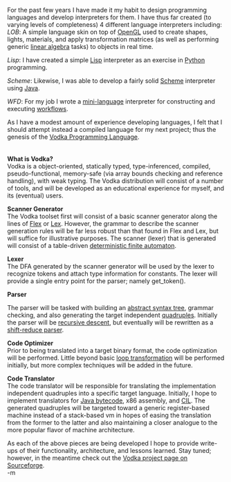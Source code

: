 <p>For the past few years I have made it my habit to design programming languages and develop interpreters for them.  I have thus far created (to varying levels of completeness) 4 different language interpreters including:<br>
<i>LOB</i>: A simple language skin on top of <a target="_blank" href="http://en.wikipedia.org/wiki/Opengl">OpenGL</a> used to create shapes, lights, materials, and apply transformation matrices (as well as performing generic <a target="_blank" href="http://en.wikipedia.org/wiki/Linear_algebra">linear algebra</a> tasks) to objects in real time.</p>

<p><i>Lisp</i>: I have created a simple <a target="_blank" href="http://en.wikipedia.org/wiki/Lisp_%28programming_language%29">Lisp</a> interpreter as an exercise in <a target="_blank" href="http://en.wikipedia.org/wiki/Python_%28programming_language%29">Python</a> programming.</p>
<p><i>Scheme</i>: Likewise, I was able to develop a fairly solid <a target="_blank" href="http://en.wikipedia.org/wiki/Scheme_%28programming_language%29">Scheme</a> interpreter using <a target="_blank" href="http://en.wikipedia.org/wiki/Java_%28programming_language%29">Java</a>.</p>

<p><i>WFD</i>: For my job I wrote a <a target="_blank" href="http://en.wikipedia.org/wiki/Domain-specific_programming_language">mini-language</a> interpreter for constructing and executing <a target="_blank" href="http://en.wikipedia.org/wiki/Workflows">workflows</a>.</p>
<p>As I have a modest amount of experience developing languages, I felt that I should attempt instead a compiled language for my next project; thus the genesis of the <a target="_blank" href="http://sourceforge.net/projects/vodka">Vodka Programming Language</a>.  <br>
<a></a><br>
<br>
<b>What is Vodka?</b><br>
Vodka is a object-oriented, statically typed, type-inferenced, compiled, pseudo-functional, memory-safe (via array bounds checking and reference handling), with weak typing.  The Vodka distribution will consist of a number of tools, and will be developed as an educational experience for myself, and its (eventual) users.  </p>

<p><b>Scanner Generator</b><br>
The Vodka toolset first will consist of a basic scanner generator along the lines of <a target="_blank" href="http://en.wikipedia.org/wiki/Flex_lexical_analyser">Flex</a> or <a target="_blank" href="http://en.wikipedia.org/wiki/Lex_programming_tool">Lex</a>.  However, the grammar to describe the scanner generation rules will be far less robust than that found in Flex and Lex, but will suffice for illustrative purposes.  The scanner (lexer) that is generated will consist of a table-driven <a target="_blank" href="http://en.wikipedia.org/wiki/Deterministic_finite_state_machine">deterministic finite automaton</a>. </p>
<p><b>Lexer</b><br>
The DFA generated by the scanner generator will be used by the lexer to recognize tokens and attach type information for constants.  The lexer will provide a single entry point for the parser; namely get_token().</p>
<p><b>Parser</b><br>

The parser will be tasked with building an <a target="_blank" href="http://en.wikipedia.org/wiki/Abstract_syntax_tree">abstract syntax tree</a>, grammar checking, and also generating the target independent <a target="_blank" href="http://en.wikipedia.org/wiki/Quadruple">quadruples</a>.  Initially the parser will be <a target="_blank" href="http://en.wikipedia.org/wiki/Recursive_descent">recursive descent</a>, but eventually will be rewritten as a <a target="_blank" href="http://en.wikipedia.org/wiki/Bottom-up_parsing">shift-reduce parser</a>.  </p>
<p><b>Code Optimizer</b><br>
Prior to being translated into a target binary format, the code optimization will be performed.  Little beyond basic <a target="_blank" href="http://en.wikipedia.org/wiki/Loop_transformation">loop transformation</a> will be performed initially, but more complex techniques will be added in the future.</p>

<p><b>Code Translator</b><br>
The code translator will be responsible for translating the implementation independent quadruples into a specific target language.  Initially, I hope to implement translators for <a target="_blank" href="http://en.wikipedia.org/wiki/Java_bytecode">Java bytecode</a>, x86 assembly, and <a target="_blank" href="http://en.wikipedia.org/wiki/Microsoft_Intermediate_Language">CIL</a>.  The generated quadruples will be targeted toward a generic register-based machine instead of a stack-based vm in hopes of easing the translation from the former to the latter and also maintaining a closer analogue to the more popular flavor of machine architecture.</p>
<p>As each of the above pieces are being developed I hope to provide write-ups of their functionality, architecture, and lessons learned.  Stay tuned; however, in the meantime check out the <a target="_blank" href="http://sourceforge.net/projects/vodka">Vodka project page on Sourceforge</a>.<br>
-m</p>